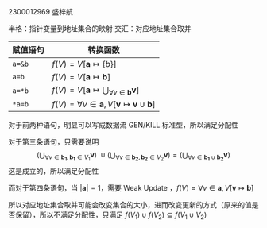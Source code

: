 2300012969 盛梓航

半格：指针变量到地址集合的映射
交汇：对应地址集合取并

| 赋值语句   | 转换函数                                                                                        |
| ------ | ------------------------------------------------------------------------------------------- |
| `a=&b` | $f(V)=V[\boldsymbol{a}\mapsto\{b\}]$                                                        |
| `a=b`  | $f(V)=V[\boldsymbol{a}\mapsto\boldsymbol{b}]$                                               |
| `a=*b` | $f(V)=V[\boldsymbol{a}\mapsto\bigcup_{\forall v\in\boldsymbol{b}}\boldsymbol{v}]$           |
| `*a=b` | $f(V)=\forall v\in \boldsymbol{a},V[\boldsymbol{v}\mapsto\boldsymbol{v}\cup\boldsymbol{b}]$ |

对于前两种语句，明显可以写成数据流 GEN/KILL 标准型，所以满足分配性

对于第三条语句，只需要说明 $$\big(\bigcup_{\forall v\in\boldsymbol{b_1},\boldsymbol{b_1}\in V_1}\boldsymbol{v}\big)\:\cup\big(\bigcup_{\forall v\in\boldsymbol{b_2},\boldsymbol{b_2}\in V_2}\boldsymbol{v}\big)=\big(\bigcup_{\forall v\in\boldsymbol{b_1}\cup\boldsymbol{b_2}}\boldsymbol{v}\big)$$这是成立的，所以满足分配性

而对于第四条语句，当 $|\boldsymbol{a}|=1$，需要 Weak Update ，$f(V)=\forall v\in \boldsymbol{a},V[\boldsymbol{v}\mapsto\boldsymbol{b}]$

所以对应地址集合取并可能会改变集合的大小，进而改变更新的方式（原来的值是否保留），所以不满足分配性，只满足 $f(V_1)\cup f(V_2)\subseteq f(V_1\cup V_2)$
